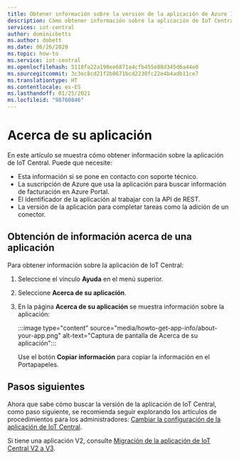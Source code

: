 ```yaml
---
title: Obtener información sobre la versión de la aplicación de Azure IoT Central | Microsoft Docs
description: Cómo obtener información sobre la aplicación de IoT Central que está usando
services: iot-central
author: dominicbetts
ms.author: dobett
ms.date: 06/26/2020
ms.topic: how-to
ms.service: iot-central
ms.openlocfilehash: 5118fa22a198ee6871a4cfb455e88d345d6a44e0
ms.sourcegitcommit: 3c3ec8cd21f2b0671bcd2230fc22e4b4adb11ce7
ms.translationtype: HT
ms.contentlocale: es-ES
ms.lasthandoff: 01/25/2021
ms.locfileid: "98760846"
---
```

# <a name="about-your-application"></a>Acerca de su aplicación

En este artículo se muestra cómo obtener información sobre la aplicación de IoT Central. Puede que necesite:

- Esta información si se pone en contacto con soporte técnico.
- La suscripción de Azure que usa la aplicación para buscar información de facturación en Azure Portal.
- El identificador de la aplicación al trabajar con la API de REST.
- La versión de la aplicación para completar tareas como la adición de un conector.

## <a name="get-information-about-your-application"></a>Obtención de información acerca de una aplicación

Para obtener información sobre la aplicación de IoT Central:

1. Seleccione el vínculo **Ayuda** en el menú superior.

1. Seleccione **Acerca de su aplicación**.

1. En la página **Acerca de su aplicación** se muestra información sobre la aplicación:  

    :::image type="content" source="media/howto-get-app-info/about-your-app.png" alt-text="Captura de pantalla de Acerca de su aplicación":::

    Use el botón **Copiar información** para copiar la información en el Portapapeles.

## <a name="next-steps"></a>Pasos siguientes

Ahora que sabe cómo buscar la versión de la aplicación de IoT Central, como paso siguiente, se recomienda seguir explorando los artículos de procedimientos para los administradores: [Cambiar la configuración de la aplicación de IoT Central](howto-administer.md).

Si tiene una aplicación V2, consulte [Migración de la aplicación de IoT Central V2 a V3](howto-migrate.md).
